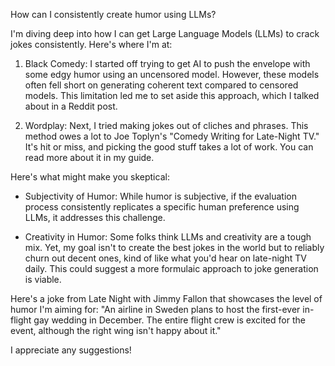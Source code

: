 How can I consistently create humor using LLMs?

I'm diving deep into how I can get Large Language Models (LLMs) to crack jokes consistently. Here's where I'm at:

1. Black Comedy: I started off trying to get AI to push the envelope with some edgy humor using an uncensored model. However, these models often fell short on generating coherent text compared to censored models. This limitation led me to set aside this approach, which I talked about in a Reddit post.

1. Wordplay: Next, I tried making jokes out of cliches and phrases. This method owes a lot to Joe Toplyn's "Comedy Writing for Late-Night TV." It's hit or miss, and picking the good stuff takes a lot of work. You can read more about it in my guide.

Here's what might make you skeptical:

- Subjectivity of Humor: While humor is subjective, if the evaluation process consistently replicates a specific human preference using LLMs, it addresses this challenge.

- Creativity in Humor: Some folks think LLMs and creativity are a tough mix. Yet, my goal isn't to create the best jokes in the world but to reliably churn out decent ones, kind of like what you'd hear on late-night TV daily. This could suggest a more formulaic approach to joke generation is viable.

Here's a joke from Late Night with Jimmy Fallon that showcases the level of humor I'm aiming for: "An airline in Sweden plans to host the first-ever in-flight gay wedding in December. The entire flight crew is excited for the event, although the right wing isn't happy about it."

I appreciate any suggestions!
